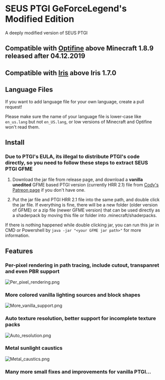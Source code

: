 
# SEUS PTGI GeForceLegend's Modified Edition

A deeply modified version of SEUS PTGI

## Compatible with [Optifine](https://optifine.net/home) above Minecraft 1.8.9 released after 04.12.2019

## Compatible with [Iris](https://github.com/IrisShaders/Iris) above Iris 1.7.0

## Language Files

If you want to add language file for your own language, create a pull request!

Please make sure the name of your language file is lower-case like `en_us.lang` but not `en_US.lang`, or low versions of Minecraft and Optifine won't read them.

## Install

### Due to PTGI's EULA, its illegal to distribute PTGI's code directly, so you need to follow these steps to extract SEUS PTGI GFME

1. Download the jar file from release page, and download a **vanilla unedited** GFME based PTGI version (currently HRR 2.1) file from [Cody's Patreon page](https://www.patreon.com/sonicether/posts) if you don't have one.

2. Put the jar file and PTGI HRR 2.1 file into the same path, and double click the jar file. If everything is fine, there will be a new folder (older version of GFME) or a zip file (newer GFME version) that can be used directly as a shaderpack by moving this file or folder into .minecraft/shaderpacks.

If there is nothing happened while double clicking jar, you can run this jar in CMD or Powershell by `java -jar "<your GFME jar path>"` for more information.

## Features

### Per-pixel rendering in path tracing, include cutout, transpanret and even PBR support

![Per_pixel_rendering.png](Images/Per_pixel_rendering.png)

### More colored vanilla lighting sources and block shapes

![More_vanilla_support.png](Images/More_vanilla_support.png)

### Auto texture resolution, better support for incomplete texture packs

![Auto_resolution.png](Images/Auto_resolution.png)

### Metal sunlight caustics

![Metal_caustics.png](Images/Metal_caustics.png)

### Many more small fixes and improvements for vanilla PTGI...

